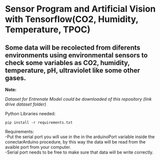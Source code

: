 # Sensor Program and Artificial Vision with Tensorflow(CO2, Humidity, Temperature, TPOC)

## Some data will be recolected from diferents environments using environmental sensors to check some variables as CO2, humidity, temperature, pH, ultraviolet like some other gases.<br>

**Note:**

*_Dataset for Entrenate Model could be downloaded of this repository (link drive dataset folder)_*

Python Libraries needed:<br>
```
pip install -r requirements.txt
```

Requirements:<br>
-Put the serial port you will use in the in the arduinoPort variable inside the conectarArduino procedure, by this way the data will be read from the avaible port from your computer.<br>
-Serial port needs to be free to make sure that data will be write correctly.
